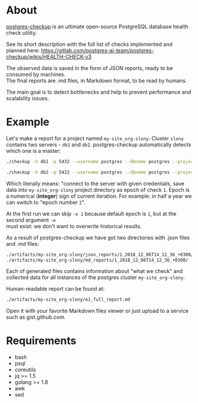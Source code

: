 About
===
[postgres-checkup](https://gitlab.com/postgres-ai-team/postgres-checkup) is an ultimate open-source PostgreSQL database health check utility.

See its short description with the full list of checks implemented and planned here: https://gitlab.com/postgres-ai-team/postgres-checkup/wikis/HEALTH-CHECK-v3

The observed data is saved in the form of JSON reports, ready to be consumed by machines.  
The final reports are .md files, in Markdown format, to be read by humans.

The main goal is to detect bottlenecks and help to prevent performance and scalability issues.

Example
===

Let's make a report for a project named `my-site_org-slony`:
Cluster `slony` contains two servers - `db1` and `db2`.
postgres-checkup automatically detects which one is a master:

```bash
./checkup -h db1 -p 5432 --username postgres --dbname postgres --project my-site_org-slony
```

```bash
./checkup -h db2 -p 5432 --username postgres --dbname postgres --project my-site_org-slony -e 1
```

Which literally means: "connect to the server with given credentials, save data into `my-site_org-slony`
project directory as epoch of check `1`. Epoch is a numerical (**integer**) sign of current iteration.
For example: in half a year we can switch to "epoch number `2`".

At the first run we can skip `-e 1` because default epoch is `1`, but at the second argument `-e`  
must exist: we don't want to overwrite historical results.


As a result of postgres-checkup we have got two directories with .json files and .md files:

```bash
./artifacts/my-site_org-slony/json_reports/1_2018_12_06T14_12_36_+0300/
./artifacts/my-site_org-slony/md_reports/1_2018_12_06T14_12_36_+0300/
```

Each of generated files contains information about "what we check" and collected data for
all instances of the postgres cluster `my-site_org-slony`.

Human-readable report can be found at:

```bash
./artifacts/my-site_org-slony/e1_full_report.md
```

Open it with your favorite Markdown files viewer or just upload to a service such as gist.github.com.

Requirements
===

* bash
* psql
* coreutils
* jq >= 1.5
* golang >= 1.8
* awk
* sed


